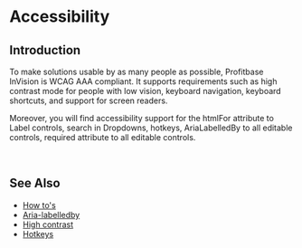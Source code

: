 
# Accessibility

## Introduction

To make solutions usable by as many people as possible, Profitbase InVision is WCAG AAA compliant. It supports requirements such as high contrast mode for people with low vision, keyboard navigation, keyboard shortcuts, and support for screen readers. 

Moreover, you will find accessibility support for the htmlFor attribute to Label controls, search in Dropdowns, hotkeys, AriaLabelledBy to all editable controls, required attribute to all editable controls.

<br/>

## See Also

- [How to's](accessibility/howto.md)
- [Aria-labelledby](accessibility/aria.md)
- [High contrast](accessibility/highcontrast.md)
- [Hotkeys](accessibility/hotkey.md)
